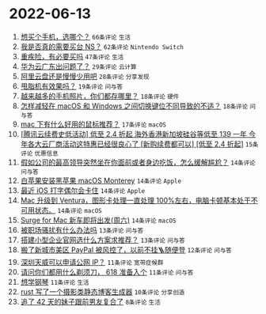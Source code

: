 # 2022-06-13

1. [想买个手机，选哪个？](https://www.v2ex.com/t/859181) `66条评论` `生活`
1. [我是否真的需要买台 NS？](https://www.v2ex.com/t/859189) `62条评论` `Nintendo Switch`
1. [重疾险，有必要买吗](https://www.v2ex.com/t/859187) `47条评论` `生活`
1. [华为云广东出问题了？](https://www.v2ex.com/t/859226) `29条评论` `云计算`
1. [阿里云盘还是慢慢少用吧](https://www.v2ex.com/t/859206) `28条评论` `分享发现`
1. [甩脂机有效果吗？](https://www.v2ex.com/t/859230) `19条评论` `问与答`
1. [越来越多的手机照片，你们都存哪里？](https://www.v2ex.com/t/859240) `18条评论` `硬件`
1. [怎样减轻在 macOS 和 Windows 之间切换键位不同导致的不适？](https://www.v2ex.com/t/859200) `18条评论` `问与答`
1. [mac 下有什么好用的鼠标推荐？](https://www.v2ex.com/t/859233) `17条评论` `macOS`
1. [[腾讯云续费史低活动] 低至 2.4 折起 海外香港新加坡硅谷等低至 139 一年 今年各大云厂商活动这特惠已经很良心了 [新购续费都可以] [低至 2.4 折起]](https://www.v2ex.com/t/859205) `15条评论` `优惠信息`
1. [假如公司的最高领导突然坐在你面前或者身边吃饭，怎么缓解尴尬？](https://www.v2ex.com/t/859252) `14条评论` `问与答`
1. [白苹果安装黑苹果 macOS Monterey](https://www.v2ex.com/t/859224) `14条评论` `Apple`
1. [最近 iOS 打字偶尔会卡住](https://www.v2ex.com/t/859207) `14条评论` `Apple`
1. [Mac 升级到 Ventura，图形卡处理一直处理 100%左右，电脑卡顿基本处于不可用状态。](https://www.v2ex.com/t/859204) `14条评论` `macOS`
1. [Surge for Mac 新车即将出发(周六)](https://www.v2ex.com/t/859188) `14条评论` `macOS`
1. [被职场骚扰有什么办法吗](https://www.v2ex.com/t/859257) `13条评论` `问与答`
1. [搭建小型企业官网选什么方案求推荐？](https://www.v2ex.com/t/859209) `13条评论` `问与答`
1. [搬了新城市美区 PayPal 被风控了，以前不挂🪜随便登](https://www.v2ex.com/t/859202) `12条评论` `问与答`
1. [深圳天威可以申请公网 IP？](https://www.v2ex.com/t/859227) `11条评论` `宽带症候群`
1. [请问你们都用什么剃须刀， 618 准备入个](https://www.v2ex.com/t/859222) `11条评论` `问与答`
1. [想学钢琴](https://www.v2ex.com/t/859182) `11条评论` `生活`
1. [rust 写了一个摄影类静态博客生成器](https://www.v2ex.com/t/859249) `10条评论` `分享创造`
1. [追了 42 天的妹子跟前男友复合了](https://www.v2ex.com/t/859243) `8条评论` `生活`
